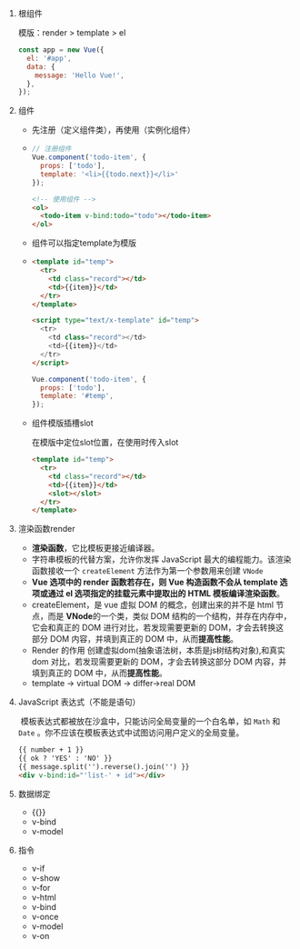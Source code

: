 1. 根组件

   模版：render > template > el

   ```javascript
   const app = new Vue({
     el: '#app',
     data: {
       message: 'Hello Vue!',
     },
   });
   ```

2. 组件

   * 先注册（定义组件类），再使用（实例化组件）

   * ```javascript
     // 注册组件
     Vue.component('todo-item', {
       props: ['todo'],
       template: '<li>{{todo.next}}</li>'
     });
     ```

     ```html
     <!-- 使用组件 -->
     <ol>
       <todo-item v-bind:todo="todo"></todo-item>
     </ol>
     ```

   - 组件可以指定template为模版

   - ```html
     <template id="temp">
       <tr>
         <td class="record"></td>
         <td>{{item}}</td>
       </tr>
     </template>
     ```

     ```html
     <script type="text/x-template" id="temp">
       <tr>
         <td class="record"></td>
         <td>{{item}}</td>
       </tr>
     </script>
     ```

     ```javascript
     Vue.component('todo-item', {
       props: ['todo'],
       template: '#temp',
     });
     ```

   - 组件模版插槽slot

     在模版中定位slot位置，在使用时传入slot

     ```html
     <template id="temp">
       <tr>
         <td class="record"></td>
         <td>{{item}}</td>
         <slot></slot>
       </tr>
     </template>
     ```

3. 渲染函数render

   * **渲染函数**，它比模板更接近编译器。
   * 字符串模板的代替方案，允许你发挥 JavaScript 最大的编程能力。该渲染函数接收一个 `createElement` 方法作为第一个参数用来创建 `VNode`
   * **Vue 选项中的 render 函数若存在，则 Vue 构造函数不会从 template 选项或通过 el 选项指定的挂载元素中提取出的 HTML 模板编译渲染函数**。
   * createElement，是 vue 虚拟 DOM 的概念，创建出来的并不是 html 节点，而是 **VNode**的一个类，类似 DOM 结构的一个结构，并存在内存中，它会和真正的 DOM 进行对比，若发现需要更新的 DOM，才会去转换这部分 DOM 内容，并填到真正的 DOM 中，从而**提高性能**。
   * Render 的作用 创建虚拟dom(抽象语法树，本质是js树结构对象),和真实dom 对比，若发现需要更新的 DOM，才会去转换这部分 DOM 内容，并填到真正的 DOM 中，从而**提高性能**。
   * template -> virtual DOM -> differ->real DOM

4. JavaScript 表达式（不能是语句）

   ​		模板表达式都被放在沙盒中，只能访问全局变量的一个白名单，如 `Math` 和 `Date` 。你不应该在模板表达式中试图访问用户定义的全局变量。

   ```html
   {{ number + 1 }}
   {{ ok ? 'YES' : 'NO' }}
   {{ message.split('').reverse().join('') }}
   <div v-bind:id="'list-' + id"></div>
   ```

   

5. 数据绑定

   * {{}}
   * v-bind
   * v-model

6. 指令

   * v-if
   * v-show
   * v-for
   * v-html
   * v-bind
   *  v-once 
   * v-model
   * v-on